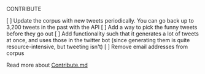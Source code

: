 CONTRIBUTE

[ ] Update the corpus with new tweets periodically. You can go back up to 3,200 tweets in the past with the API
[ ] Add a way to pick the funny tweets before they go out
[ ] Add functionality such that it generates a lot of tweets at once, and uses those in the twitter bot (since generating them is quite resource-intensive, but tweeting isn't)
[ ] Remove email addresses from corpus


Read more about [Contribute.md](http://contribute.md/)